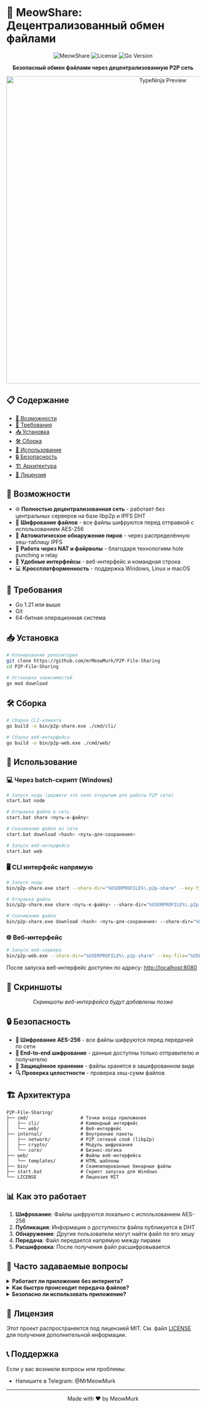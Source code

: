 # 🔄 MeowShare: Децентрализованный обмен файлами

<div align="center">

![MeowShare](https://img.shields.io/badge/Meow-Share-orange?style=for-the-badge)
![License](https://img.shields.io/badge/license-MIT-green?style=for-the-badge)
![Go Version](https://img.shields.io/badge/Go-1.21+-00ADD8?style=for-the-badge&logo=go)

**Безопасный обмен файлами через децентрализованную P2P сеть**

</div>

<div align="center">
  <img src="preview.gif" alt="TypeNinja Preview" width="800"/>
</div>


## 📋 Содержание

- [🚀 Возможности](#-возможности)
- [🔧 Требования](#-требования)
- [📥 Установка](#-установка)
- [🛠️ Сборка](#️-сборка)
- [📝 Использование](#-использование)
- [🔒 Безопасность](#-безопасность)
- [🏗️ Архитектура](#️-архитектура)
- [📜 Лицензия](#-лицензия)

## 🚀 Возможности

- 🌐 **Полностью децентрализованная сеть** - работает без центральных серверов на базе libp2p и IPFS DHT
- 🔐 **Шифрование файлов** - все файлы шифруются перед отправкой с использованием AES-256
- 🔄 **Автоматическое обнаружение пиров** - через распределённую хеш-таблицу IPFS
- 🚪 **Работа через NAT и файрволы** - благодаря технологиям hole punching и relay
- 📱 **Удобные интерфейсы** - веб-интерфейс и командная строка
- 💻 **Кроссплатформенность** - поддержка Windows, Linux и macOS

## 🔧 Требования

- Go 1.21 или выше
- Git
- 64-битная операционная система

## 📥 Установка

```bash
# Клонирование репозитория
git clone https://github.com/mrMeowMurk/P2P-File-Sharing
cd P2P-File-Sharing

# Установка зависимостей
go mod download
```

## 🛠️ Сборка

```bash
# Сборка CLI-клиента
go build -o bin/p2p-share.exe ./cmd/cli/

# Сборка веб-интерфейса
go build -o bin/p2p-web.exe ./cmd/web/
```

## 📝 Использование

### 💻 Через batch-скрипт (Windows)

```bash
# Запуск ноды (держите это окно открытым для работы P2P сети)
start.bat node

# Отправка файла в сеть
start.bat share <путь-к-файлу>

# Скачивание файла из сети
start.bat download <hash> <путь-для-сохранения>

# Запуск веб-интерфейса
start.bat web
```

### 🖥️ CLI интерфейс напрямую

```bash
# Запуск ноды
bin/p2p-share.exe start --share-dir="%USERPROFILE%\.p2p-share" --key-file="%USERPROFILE%\.p2p-share\key"

# Отправка файла
bin/p2p-share.exe share <путь-к-файлу> --share-dir="%USERPROFILE%\.p2p-share" --key-file="%USERPROFILE%\.p2p-share\key"

# Скачивание файла
bin/p2p-share.exe download <hash> <путь-для-сохранения> --share-dir="%USERPROFILE%\.p2p-share" --key-file="%USERPROFILE%\.p2p-share\key"
```

### 🌐 Веб-интерфейс

```bash
# Запуск веб-сервера
bin/p2p-web.exe --share-dir="%USERPROFILE%\.p2p-share" --key-file="%USERPROFILE%\.p2p-share\key"
```

После запуска веб-интерфейс доступен по адресу: [http://localhost:8080](http://localhost:8080)

## 📸 Скриншоты

<div align="center">
  <i>Скриншоты веб-интерфейса будут добавлены позже</i>
</div>

## 🔒 Безопасность

- **🔑 Шифрование AES-256** - все файлы шифруются перед передачей по сети
- **🔄 End-to-end шифрование** - данные доступны только отправителю и получателю
- **💾 Защищённое хранение** - файлы хранятся в зашифрованном виде
- **🔍 Проверка целостности** - проверка хеш-сумм файлов

## 🏗️ Архитектура

```
P2P-File-Sharing/
├── cmd/                   # Точки входа приложения
│   ├── cli/               # Командный интерфейс
│   └── web/               # Веб-интерфейс
├── internal/              # Внутренние пакеты
│   ├── network/           # P2P сетевой слой (libp2p)
│   ├── crypto/            # Модуль шифрования
│   └── core/              # Бизнес-логика
├── web/                   # Файлы веб-интерфейса
│   └── templates/         # HTML шаблоны
├── bin/                   # Скомпилированные бинарные файлы
├── start.bat              # Скрипт запуска для Windows
└── LICENSE                # Лицензия MIT
```

## 📊 Как это работает

1. **Шифрование**: Файлы шифруются локально с использованием AES-256
2. **Публикация**: Информация о доступности файла публикуется в DHT
3. **Обнаружение**: Другие пользователи могут найти файл по его хешу
4. **Передача**: Файл передается напрямую между пирами
5. **Расшифровка**: После получения файл расшифровывается

## 💬 Часто задаваемые вопросы

<details>
<summary><b>Работает ли приложение без интернета?</b></summary>
Приложение может работать в локальной сети без доступа в интернет, но для обнаружения пиров в глобальной сети требуется подключение к интернету.
</details>

<details>
<summary><b>Как быстро происходит передача файлов?</b></summary>
Скорость передачи зависит от пропускной способности сети между пирами. Файлы передаются напрямую между пользователями, что обеспечивает максимально возможную скорость.
</details>

<details>
<summary><b>Безопасно ли использовать приложение?</b></summary>
Да, все файлы шифруются с использованием сильных криптографических алгоритмов перед передачей, что обеспечивает высокий уровень безопасности.
</details>

## 📜 Лицензия

Этот проект распространяется под лицензией MIT. См. файл [LICENSE](LICENSE) для получения дополнительной информации.


## 📞 Поддержка

Если у вас возникли вопросы или проблемы:
- Напишите в Telegram: @MrMeowMurk

---

<div align="center">
    Made with ❤️ by MeowMurk</a>
</div> 